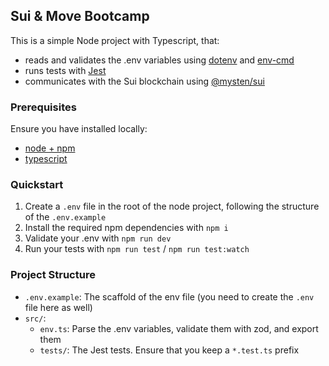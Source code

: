 ## Sui & Move Bootcamp

This is a simple Node project with Typescript, that:

- reads and validates the .env variables using [dotenv](https://www.npmjs.com/package/dotenv) and [env-cmd](https://www.npmjs.com/package/env-cmd)
- runs tests with [Jest](https://jestjs.io/)
- communicates with the Sui blockchain using [@mysten/sui](https://www.npmjs.com/package/@mysten/sui)

### Prerequisites

Ensure you have installed locally:

- [node + npm](https://nodejs.org/en)
- [typescript](https://www.npmjs.com/package/typescript)

### Quickstart

1. Create a `.env` file in the root of the node project, following the structure of the `.env.example`
2. Install the required npm dependencies with `npm i`
3. Validate your .env with `npm run dev`
4. Run your tests with `npm run test` / `npm run test:watch`

### Project Structure

- `.env.example`: The scaffold of the env file (you need to create the `.env` file here as well)
- `src/`:
  - `env.ts`: Parse the .env variables, validate them with zod, and export them
  - `tests/`: The Jest tests. Ensure that you keep a `*.test.ts` prefix
